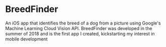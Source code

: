 # BreedFinder
An iOS app that identifies the breed of a dog from a picture using Google's Machine Learning Cloud Vision API. BreedFinder was developed in the summer of 2018 and is the first app I created, kickstarting my interest in mobile development
